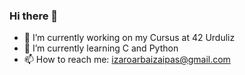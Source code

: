 ### Hi there 👋


- 🔭 I’m currently working on my Cursus at 42 Urduliz
- 🌱 I’m currently learning C and Python
- 📫 How to reach me: izaroarbaizaipas@gmail.com
